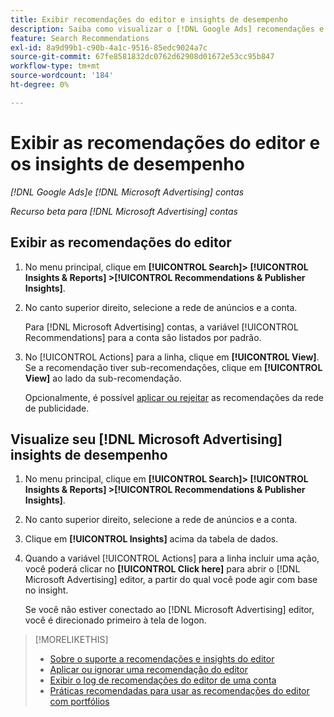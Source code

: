 ```yaml
---
title: Exibir recomendações do editor e insights de desempenho
description: Saiba como visualizar o [!DNL Google Ads] recomendações e [!DNL Microsoft Advertising] insights de desempenho para suas contas de rede de anúncios.
feature: Search Recommendations
exl-id: 8a9d99b1-c90b-4a1c-9516-85edc9024a7c
source-git-commit: 67fe8581832dc0762d62908d01672e53cc95b847
workflow-type: tm+mt
source-wordcount: '184'
ht-degree: 0%

---
```


# Exibir as recomendações do editor e os insights de desempenho

*[!DNL Google Ads]e [!DNL Microsoft Advertising] contas*

*Recurso beta para [!DNL Microsoft Advertising] contas*

## Exibir as recomendações do editor

1. No menu principal, clique em **[!UICONTROL Search]> [!UICONTROL Insights & Reports] >[!UICONTROL Recommendations & Publisher Insights]**.

1. No canto superior direito, selecione a rede de anúncios e a conta.

   Para [!DNL Microsoft Advertising] contas, a variável [!UICONTROL Recommendations] para a conta são listados por padrão.

1. No [!UICONTROL Actions] para a linha, clique em **[!UICONTROL View]**. Se a recomendação tiver sub-recomendações, clique em **[!UICONTROL View]** ao lado da sub-recomendação.

   Opcionalmente, é possível [aplicar ou rejeitar](recommendation-apply-dismiss.md) as recomendações da rede de publicidade.

## Visualize seu [!DNL Microsoft Advertising] insights de desempenho

1. No menu principal, clique em **[!UICONTROL Search]> [!UICONTROL Insights & Reports] >[!UICONTROL Recommendations & Publisher Insights]**.

1. No canto superior direito, selecione a rede de anúncios e a conta.

1. Clique em **[!UICONTROL Insights]** acima da tabela de dados.

1. Quando a variável [!UICONTROL Actions] para a linha incluir uma ação, você poderá clicar no **[!UICONTROL Click here]** para abrir o [!DNL Microsoft Advertising] editor, a partir do qual você pode agir com base no insight.

   Se você não estiver conectado ao [!DNL Microsoft Advertising] editor, você é direcionado primeiro à tela de logon.

>[!MORELIKETHIS]
>
>* [Sobre o suporte a recomendações e insights do editor](recommendation-support.md)
>* [Aplicar ou ignorar uma recomendação do editor](recommendation-apply-dismiss.md)
>* [Exibir o log de recomendações do editor de uma conta](recommendation-view-log.md)
>* [Práticas recomendadas para usar as recomendações do editor com portfólios](recommendation-best-practices.md)
